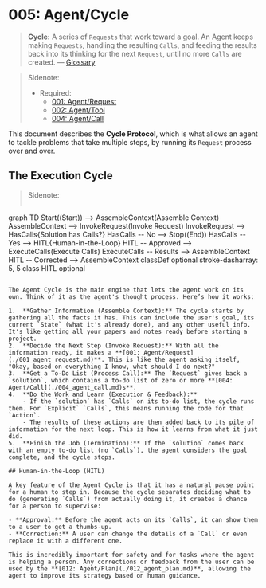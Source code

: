 # 005: Agent/Cycle

> **Cycle:** A series of `Requests` that work toward a goal. An Agent keeps making `Requests`, handling the resulting `Calls`, and feeding the results back into its thinking for the next `Request`, until no more `Calls` are created. — [Glossary](./000_glossary.md)

> Sidenote:
> 
> - Required:
>   - [001: Agent/Request](./001_agent_request.md)
>   - [002: Agent/Tool](./002_agent_tool.md)
>   - [004: Agent/Call](./004_agent_call.md)

This document describes the **Cycle Protocol**, which is what allows an agent to tackle problems that take multiple steps, by running its `Request` process over and over.

## The Execution Cycle

> Sidenote:
> 
> ```mermaid
graph TD
    Start((Start)) --> AssembleContext(Assemble Context)
    AssembleContext --> InvokeRequest(Invoke Request)
    InvokeRequest --> HasCalls{Solution has Calls?}
    HasCalls -- No --> Stop((End))
    HasCalls -- Yes --> HITL{Human-in-the-Loop}
    HITL -- Approved --> ExecuteCalls(Execute Calls)
    ExecuteCalls -- Results --> AssembleContext
    HITL -- Corrected --> AssembleContext
    classDef optional stroke-dasharray: 5, 5
    class HITL optional
```

The Agent Cycle is the main engine that lets the agent work on its own. Think of it as the agent's thought process. Here’s how it works:

1.  **Gather Information (Assemble Context):** The cycle starts by gathering all the facts it has. This can include the user's goal, its current `State` (what it's already done), and any other useful info. It's like getting all your papers and notes ready before starting a project.
2.  **Decide the Next Step (Invoke Request):** With all the information ready, it makes a **[001: Agent/Request](./001_agent_request.md)**. This is like the agent asking itself, "Okay, based on everything I know, what should I do next?"
3.  **Get a To-Do List (Process Call):** The `Request` gives back a `solution`, which contains a to-do list of zero or more **[004: Agent/Call](./004_agent_call.md)s**.
4.  **Do the Work and Learn (Execution & Feedback):**
    - If the `solution` has `Calls` on its to-do list, the cycle runs them. For `Explicit` `Calls`, this means running the code for that `Action`.
    - The results of these actions are then added back to its pile of information for the next loop. This is how it learns from what it just did.
5.  **Finish the Job (Termination):** If the `solution` comes back with an empty to-do list (no `Calls`), the agent considers the goal complete, and the cycle stops.

## Human-in-the-Loop (HITL)

A key feature of the Agent Cycle is that it has a natural pause point for a human to step in. Because the cycle separates deciding what to do (generating `Calls`) from actually doing it, it creates a chance for a person to supervise:

- **Approval:** Before the agent acts on its `Calls`, it can show them to a user to get a thumbs-up.
- **Correction:** A user can change the details of a `Call` or even replace it with a different one.

This is incredibly important for safety and for tasks where the agent is helping a person. Any corrections or feedback from the user can be used by the **[012: Agent/Plan](./012_agent_plan.md)**, allowing the agent to improve its strategy based on human guidance.